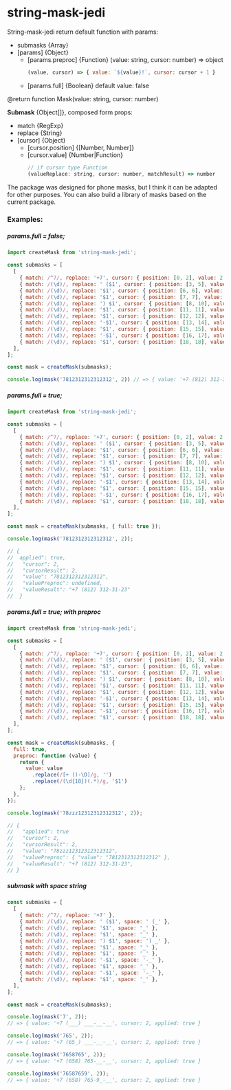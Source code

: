 # string-mask-jedi

String-mask-jedi return default function with params:
- submasks {Array}
- [params] {Object}
  - [params.preproc] {Function} (value: string, cursor: number) => object
    ```javascript
    (value, cursor) => { value: `${value}!`, cursor: cursor + 1 }
    ```
  - [params.full] {Boolean} default value: false
  
@return function Mask(value: string, cursor: number)
  
**Submask** {Object[]}, composed form props:
  - match {RegExp}
  - replace {String}
  - [cursor] {Object}
    - [cursor.position] {[Number, Number]}
    - [cursor.value] {Number|Function}
      ```javascript
      // if cursor type Function
      (valueReplace: string, cursor: number, matchResult) => number
      ```

The package was designed for phone masks, but I think it can be adapted for other purposes.
You can also build a library of masks based on the current package.

### Examples:
##### params.full = false;
```javascript
import createMask from 'string-mask-jedi';

const submasks = [
  [
    { match: /^7/, replace: '+7', cursor: { position: [0, 2], value: 2 } },
    { match: /(\d)/, replace: ' ($1', cursor: { position: [3, 5], value: 5 } },
    { match: /(\d)/, replace: '$1', cursor: { position: [6, 6], value: 6 } },
    { match: /(\d)/, replace: '$1', cursor: { position: [7, 7], value: 7 } },
    { match: /(\d)/, replace: ') $1', cursor: { position: [8, 10], value: 10 } },
    { match: /(\d)/, replace: '$1', cursor: { position: [11, 11], value: 11 } },
    { match: /(\d)/, replace: '$1', cursor: { position: [12, 12], value: 12 } },
    { match: /(\d)/, replace: '-$1', cursor: { position: [13, 14], value: 14 } },
    { match: /(\d)/, replace: '$1', cursor: { position: [15, 15], value: 15 } },
    { match: /(\d)/, replace: '-$1', cursor: { position: [16, 17], value: 17 } },
    { match: /(\d)/, replace: '$1', cursor: { position: [18, 18], value: 18 } },
  ],
];

const mask = createMask(submasks);

console.log(mask('7812312312312312', 2)) // => { value: '+7 (812) 312-31-23', cursor: 2, applied: true }
```

##### params.full = true;
```javascript
import createMask from 'string-mask-jedi';

const submasks = [
  [
    { match: /^7/, replace: '+7', cursor: { position: [0, 2], value: 2 } },
    { match: /(\d)/, replace: ' ($1', cursor: { position: [3, 5], value: 5 } },
    { match: /(\d)/, replace: '$1', cursor: { position: [6, 6], value: 6 } },
    { match: /(\d)/, replace: '$1', cursor: { position: [7, 7], value: 7 } },
    { match: /(\d)/, replace: ') $1', cursor: { position: [8, 10], value: 10 } },
    { match: /(\d)/, replace: '$1', cursor: { position: [11, 11], value: 11 } },
    { match: /(\d)/, replace: '$1', cursor: { position: [12, 12], value: 12 } },
    { match: /(\d)/, replace: '-$1', cursor: { position: [13, 14], value: 14 } },
    { match: /(\d)/, replace: '$1', cursor: { position: [15, 15], value: 15 } },
    { match: /(\d)/, replace: '-$1', cursor: { position: [16, 17], value: 17 } },
    { match: /(\d)/, replace: '$1', cursor: { position: [18, 18], value: 18 } },
  ],
];

const mask = createMask(submasks, { full: true });

console.log(mask('7812312312312312', 2));

// {
//  applied": true,
//   "cursor": 2,
//   "cursorResult": 2,
//   "value": "7812312312312312",
//   "valuePreproc": undefined,
//   "valueResult": "+7 (812) 312-31-23"
//  }
```

##### params.full = true; with preproc

```javascript
import createMask from 'string-mask-jedi';

const submasks = [
  [
    { match: /^7/, replace: '+7', cursor: { position: [0, 2], value: 2 } },
    { match: /(\d)/, replace: ' ($1', cursor: { position: [3, 5], value: 5 } },
    { match: /(\d)/, replace: '$1', cursor: { position: [6, 6], value: 6 } },
    { match: /(\d)/, replace: '$1', cursor: { position: [7, 7], value: 7 } },
    { match: /(\d)/, replace: ') $1', cursor: { position: [8, 10], value: 10 } },
    { match: /(\d)/, replace: '$1', cursor: { position: [11, 11], value: 11 } },
    { match: /(\d)/, replace: '$1', cursor: { position: [12, 12], value: 12 } },
    { match: /(\d)/, replace: '-$1', cursor: { position: [13, 14], value: 14 } },
    { match: /(\d)/, replace: '$1', cursor: { position: [15, 15], value: 15 } },
    { match: /(\d)/, replace: '-$1', cursor: { position: [16, 17], value: 17 } },
    { match: /(\d)/, replace: '$1', cursor: { position: [18, 18], value: 18 } },
  ],
];

const mask = createMask(submasks, {
  full: true,
  preproc: function (value) {
    return {
      value: value
        .replace(/[+ ()-\D]/g, '')
        .replace(/(\d{18})(.*)/g, '$1')
    };
  },
});

console.log(mask('78zzz12312312312312', 2));

// {
//   "applied": true
//   "cursor": 2,
//   "cursorResult": 2,
//   "value": "78zzz12312312312312",
//   "valuePreproc": { "value": "7812312312312312" },
//   "valueResult": "+7 (812) 312-31-23",
// }
```

##### submask with **space** string

```javascript
const submasks = [
  [
    { match: /^7/, replace: '+7' },
    { match: /(\d)/, replace: ' ($1', space: ' (_' },
    { match: /(\d)/, replace: '$1', space: '_' },
    { match: /(\d)/, replace: '$1', space: '_' },
    { match: /(\d)/, replace: ') $1', space: ') _' },
    { match: /(\d)/, replace: '$1', space: '_' },
    { match: /(\d)/, replace: '$1', space: '_' },
    { match: /(\d)/, replace: '-$1', space: '-_' },
    { match: /(\d)/, replace: '$1', space: '_' },
    { match: /(\d)/, replace: '-$1', space: '-_' },
    { match: /(\d)/, replace: '$1', space: '_' },
  ],
];

const mask = createMask(submasks);

console.log(mask('7', 2));
// => { value: '+7 (___) ___-__-__', cursor: 2, applied: true }

console.log(mask('765', 2));
// => { value: '+7 (65_) ___-__-__', cursor: 2, applied: true }

console.log(mask('7658765', 2));
// => { value: '+7 (658) 765-__-__', cursor: 2, applied: true }

console.log(mask('76587659', 2));
// => { value: '+7 (658) 765-9_-__', cursor: 2, applied: true }
```
